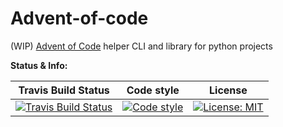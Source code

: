 # Advent-of-code
(WIP) [Advent of Code][advent_of_code_link] helper CLI and library for python projects

**Status & Info:**

| Travis Build Status | Code style | License |
| :---: | :---: | :---: |
| [![Travis Build Status][build_badge]][build_link] | [![Code style][black_badge]][black_link] | [![License: MIT][license_badge]][license_link] |

[advent_of_code_link]: https://adventofcode.com

[build_badge]: https://img.shields.io/travis/com/iamsauravsharma/advent-of-code.svg?logo=travis
[build_link]: https://travis-ci.com/iamsauravsharma/advent-of-code

[black_badge]: https://img.shields.io/badge/code%20style-black-000000.svg
[black_link]: https://github.com/ambv/black

[license_badge]: https://img.shields.io/github/license/iamsauravsharma/advent-of-code.svg
[license_link]: LICENSE
